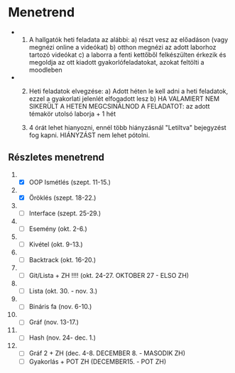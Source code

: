 # Menetrend

- 1. A hallgatók heti feladata az alábbi:
 a) részt vesz az előadáson (vagy megnézi online a videókat)
 b) otthon megnézi az adott laborhoz tartozó videókat
 c) a laborra a fenti kettőből felkészülten érkezik és megoldja az ott kiadott gyakorlófeladatokat, azokat feltölti a moodleben

- 2. Heti feladatok elvegzése:
  a) Adott héten le kell adni a heti feladatok, ezzel a gyakorlati jelenlét elfogadott lesz
  b) HA VALAMIERT NEM SIKERÜLT A HETEN MEGCSINÁLNOD A FELADATOT: az adott témakör utolsó laborja + 1 hét
 
  4. 4 órát lehet hianyozni, ennél több hiányzásnál "Letiltva" bejegyzést fog kapni. HIÁNYZÁST nem lehet pótolni.


## Részletes menetrend
1. - [x] OOP Ismétlés (szept. 11-15.)
2. - [x] Öröklés (szept. 18-22.)
3. - [ ] Interface (szept. 25-29.)
4. - [ ] Esemény (okt. 2-6.)
5. - [ ] Kivétel (okt. 9-13.)
6. - [ ] Backtrack (okt. 16-20.)
7. - [ ] Git/Lista + ZH !!!! (okt. 24-27.    OKTOBER 27 - ELSO ZH)
8. - [ ] Lista (okt. 30. - nov. 3.)
9. - [ ] Bináris fa (nov. 6-10.)
10. - [ ] Gráf (nov. 13-17.)
11. - [ ] Hash (nov. 24- dec. 1.)
12. - [ ] Gráf 2 + ZH (dec. 4-8.        DECEMBER 8. - MASODIK ZH)
    - [ ] Gyakorlás + POT ZH     (DECEMBER15. - POT ZH)
